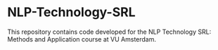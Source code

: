 # NLP-Technology-SRL
This repository contains code developed for the NLP Technology SRL: Methods and Application course at VU Amsterdam.
